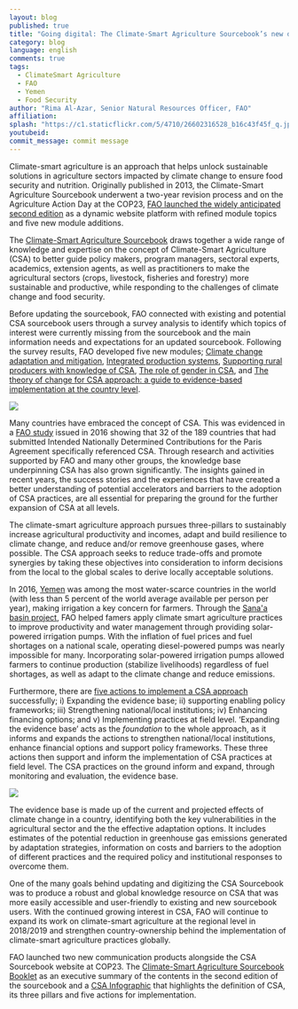 ```yaml
---
layout: blog
published: true
title: "Going digital: The Climate-Smart Agriculture Sourcebook’s new dynamic interface "
category: blog
language: english
comments: true
tags: 
  - ClimateSmart Agriculture
  - FAO
  - Yemen
  - Food Security
author: "Rima Al-Azar, Senior Natural Resources Officer, FAO"
affiliation: 
splash: "https://c1.staticflickr.com/5/4710/26602316528_b16c43f45f_q.jpg"
youtubeid: 
commit_message: commit message
---
```

Climate-smart agriculture is an approach that helps unlock sustainable solutions in agriculture sectors impacted by climate change to ensure food security and nutrition.  Originally published in 2013, the Climate-Smart Agriculture Sourcebook underwent a two-year revision process and on the Agriculture Action Day at the COP23, [FAO launched the widely anticipated second edition](http://www.fao.org/news/story/en/item/1056527/icode/) as a dynamic website platform with refined module topics and five new module additions.  <!-- more -->






The [Climate-Smart Agriculture Sourcebook](http://www.fao.org/climate-smart-agriculture-sourcebook/en/) draws together a wide range of knowledge and expertise on the concept of Climate-Smart Agriculture (CSA) to better guide policy makers, program managers, sectoral experts, academics, extension agents, as well as practitioners to make the agricultural sectors (crops, livestock, fisheries and forestry) more sustainable and productive, while responding to the challenges of climate change and food security. 






Before updating the sourcebook, FAO connected with existing and potential CSA sourcebook users through a survey analysis to identify which topics of interest were currently missing from the sourcebook and the main information needs and expectations for an updated sourcebook. Following the survey results, FAO developed five new modules; [Climate change adaptation and mitigation](http://www.fao.org/climate-smart-agriculture-sourcebook/concept/module-a2-adaptation-mitigation/a2-overview/en/), [Integrated production systems](http://www.fao.org/climate-smart-agriculture-sourcebook/production-resources/module-b5-integrated-production-systems/b5-overview/en/), [Supporting rural producers with knowledge of CSA](http://www.fao.org/climate-smart-agriculture-sourcebook/enabling-frameworks/module-c3-supporting-rural-producers/c3-overview/en/), [The role of gender in CSA](http://www.fao.org/climate-smart-agriculture-sourcebook/enabling-frameworks/module-c7-gender/c7-overview/en/), and [The theory of change for CSA approach: a guide to evidence-based implementation at the country level](http://www.fao.org/climate-smart-agriculture-sourcebook/enabling-frameworks/module-c11-evidence-based-implementation/c11-overview/en/).






![](https://c1.staticflickr.com/5/4654/25601646347_a1488d0eb0_z.jpg)







Many countries have embraced the concept of CSA. This was evidenced in a [FAO study](http://www.fao.org/publications/card/en/c/7b020094-a986-4c93-8fa7-7e222b2cd649/) issued in 2016 showing that 32 of the 189 countries that had submitted Intended Nationally Determined Contributions for the Paris Agreement specifically referenced CSA. Through research and activities supported by FAO and many other groups, the knowledge base underpinning CSA has also grown significantly. The insights gained in recent years, the success stories and the experiences that have created a better understanding of potential accelerators and barriers to the adoption of CSA practices, are all essential for preparing the ground for the further expansion of CSA at all levels.





The climate-smart agriculture approach pursues three-pillars to sustainably increase agricultural productivity and incomes, adapt and build resilience to climate change, and reduce and/or remove greenhouse gases, where possible. The CSA approach seeks to reduce trade-offs and promote synergies by taking these objectives into consideration to inform decisions from the local to the global scales to derive locally acceptable solutions. 






In 2016, [Yemen](http://www.fao.org/news/story/en/item/380653/icode/) was among the most water-scarce countries in the world (with less than 5 percent of the world average available per person per year), making irrigation a key concern for farmers. Through the [Sana'a basin project](http://www.fao.org/resilience/news-events/detail/en/c/411832/), FAO helped famers apply climate smart agriculture practices to improve productivity and water management through providing solar-powered irrigation pumps.  With the inflation of fuel prices and fuel shortages on a national scale, operating diesel-powered pumps was nearly impossible for many. Incorporating solar-powered irrigation pumps allowed farmers to continue production (stabilize livelihoods) regardless of fuel shortages, as well as adapt to the climate change and reduce emissions.






Furthermore, there are [five actions to implement a CSA approach](http://www.fao.org/climate-smart-agriculture/overview/en/) successfully; i) Expanding the evidence base; ii) supporting enabling policy frameworks; iii) Strengthening national/local institutions; iv) Enhancing financing options; and v) Implementing practices at field level. ‘Expanding the evidence base’ acts as the *foundation* to the whole approach, as it informs and expands the actions to strengthen national/local institutions, enhance financial options and support policy frameworks. These three actions then support and inform the implementation of CSA practices at field level. The CSA practices on the ground inform and expand, through monitoring and evaluation, the evidence base. 







![](https://c1.staticflickr.com/5/4721/39762550094_49bccfa2d0.jpg)







The evidence base is made up of the current and projected effects of climate change in a country, identifying both the key vulnerabilities in the agricultural sector and the the effective adaptation options. It includes estimates of the potential reduction in greenhouse gas emissions generated by adaptation strategies, information on costs and barriers to the adoption of different practices and the required policy and institutional responses to overcome them.






One of the many goals behind updating and digitizing the CSA Sourcebook was to produce a robust and global knowledge resource on CSA that was more easily accessible and user-friendly to existing and new sourcebook users. With the continued growing interest in CSA, FAO will continue to expand its work on climate-smart agriculture at the regional level in 2018/2019 and strengthen country-ownership behind the implementation of climate-smart agriculture practices globally.







FAO launched two new communication products alongside the CSA Sourcebook website at COP23. The [Climate-Smart Agriculture Sourcebook Booklet](http://www.fao.org/publications/card/en/c/206ff9d9-7f40-40e3-a819-d3e9245ce2bc/) as an executive summary of the contents in the second edition of the sourcebook and a [CSA Infographic](http://www.fao.org/3/a-i7926e.pdf) that highlights the definition of CSA, its three pillars and five actions for implementation.